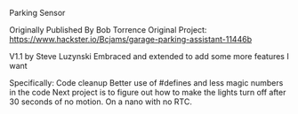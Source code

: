 Parking Sensor

Originally Published By Bob Torrence
Original Project: https://www.hackster.io/Bcjams/garage-parking-assistant-11446b

V1.1 by Steve Luzynski
Embraced and extended to add some more features I want

Specifically:
Code cleanup
Better use of #defines and less magic numbers in the code
Next project is to figure out how to make the lights turn off after 30 seconds of no motion.
On a nano with no RTC.


